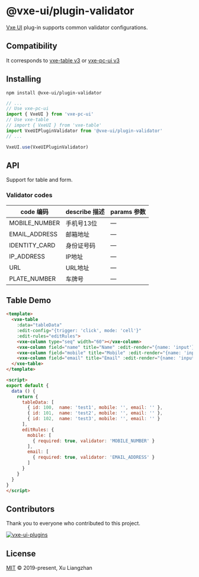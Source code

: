 # @vxe-ui/plugin-validator

[Vxe UI](https://vxeui.com/) plug-in supports common validator configurations.

## Compatibility

It corresponds to [vxe-table v3](https://www.npmjs.com/package/vxe-table) or [vxe-pc-ui v3](https://www.npmjs.com/package/vxe-pc-ui)  

## Installing

```shell
npm install @vxe-ui/plugin-validator
```

```javascript
// ...
// Use vxe-pc-ui
import { VxeUI } from 'vxe-pc-ui'
// Use vxe-table
// import { VxeUI } from 'vxe-table'
import VxeUIPluginValidator from '@vxe-ui/plugin-validator'
// ...

VxeUI.use(VxeUIPluginValidator)
```

## API

Support for table and form.

### Validator codes

| code 编码 | describe 描述 | params 参数 |
|------|------|------|
| MOBILE_NUMBER | 手机号13位 | — |
| EMAIL_ADDRESS  | 邮箱地址 | — |
| IDENTITY_CARD  | 身份证号码 | — |
| IP_ADDRESS  | IP地址 | — |
| URL  | URL地址 | — |
| PLATE_NUMBER  | 车牌号 | — |

## Table Demo

```html
<template>
  <vxe-table
    :data="tableData"
    :edit-config="{trigger: 'click', mode: 'cell'}"
    :edit-rules="editRules">
    <vxe-column type="seq" width="60"></vxe-column>
    <vxe-column field="name" title="Name" :edit-render="{name: 'input'}"></vxe-column>
    <vxe-column field="mobile" title="Mobile" :edit-render="{name: 'input'}"></vxe-column>
    <vxe-column field="email" title="Email" :edit-render="{name: 'input'}"></vxe-column>
  </vxe-table>
</template>

<script>
export default {
  data () {
    return {
      tableData: [
        { id: 100,  name: 'test1', mobile: '', email: '' },
        { id: 101,  name: 'test2', mobile: '', email: '' },
        { id: 102,  name: 'test3', mobile: '', email: '' }
      ],
      editRules: {
        mobile: [
          { required: true, validator: 'MOBILE_NUMBER' }
        ],
        email: [
          { required: true, validator: 'EMAIL_ADDRESS' }
        ]
      }
    }
  }
}
</script>
```

## Contributors

Thank you to everyone who contributed to this project.

[![vxe-ui-plugins](https://contrib.rocks/image?repo=x-extends/vxe-ui-plugins)](https://github.com/x-extends/vxe-ui-plugins/graphs/contributors)

## License

[MIT](LICENSE) © 2019-present, Xu Liangzhan
